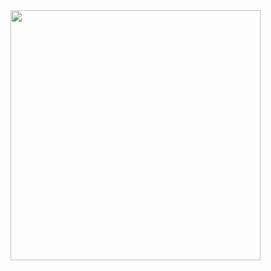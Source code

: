 <div align="center">
<a href="https://discord.gg/2thee7zzHZ"><img align="right" src="https://invidget.switchblade.xyz/2Kn3k4xWTB" style="width: 400px;"/></a>
</div>
